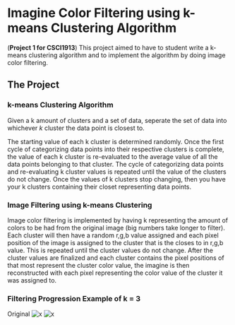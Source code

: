 # Imagine Color Filtering using k-means Clustering Algorithm

(**Project 1 for CSCI1913**) This project aimed to have to student write a k-means clustering algorithm and to implement the algorithm by doing image color filtering.

## The Project

### k-means Clustering Algorithm
Given a k amount of clusters and a set of data, seperate the set of data into whichever *k* cluster the data point is closest to. 

The starting value of each k cluster is determined randomly. Once the first cycle of categorizing data points into their respective clusters is complete, the value of each k cluster is re-evaluated to the average value of all the data points belonging to that cluster. The cycle of categorizing data points and re-evaluating k cluster values is repeated until the value of the clusters do not change. Once the values of k clusters stop changing, then you have your k clusters containing their closet representing data points.

### Image Filtering using k-means Clustering
Image color filtering is implemented by having k representing the amount of colors to be had from the original image (big numbers take longer to filter). Each cluster will then have a random r,g,b value assigned and each pixel position of the image is assigned to the cluster that is the closes to in r,g,b value. This is repeated until the cluster values do not change. After the cluster values are finalized and each cluster contains the pixel positions of that most represent the cluster color value, the imagine is then reconstructed with each pixel representing the color value of the cluster it was assigned to.

### Filtering Progression Example of k = 3
Original
![x](https://i.imgur.com/HJJ0Hgj.png)
![x](https://media0.giphy.com/media/Mb4qsTqblEdZKv7Y3r/giphy.gif)
